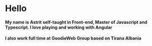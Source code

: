 
<h1>Hello </h1>

<h4>My name is Astrit self-taught in Front-end, Master of Javascript and Typescript.
I love playing and working with Angular</h4>

<h4>I also work full time at GoodieWeb Group based on Tirana Albania </h4>

